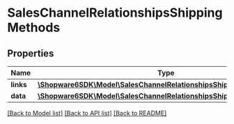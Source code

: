 # SalesChannelRelationshipsShippingMethods

## Properties
Name | Type | Description | Notes
------------ | ------------- | ------------- | -------------
**links** | [**\Shopware6SDK\Model\SalesChannelRelationshipsShippingMethodsLinks**](SalesChannelRelationshipsShippingMethodsLinks.md) |  | [optional] 
**data** | [**\Shopware6SDK\Model\SalesChannelRelationshipsShippingMethodsData[]**](SalesChannelRelationshipsShippingMethodsData.md) |  | [optional] 

[[Back to Model list]](../../README.md#documentation-for-models) [[Back to API list]](../../README.md#documentation-for-api-endpoints) [[Back to README]](../../README.md)

